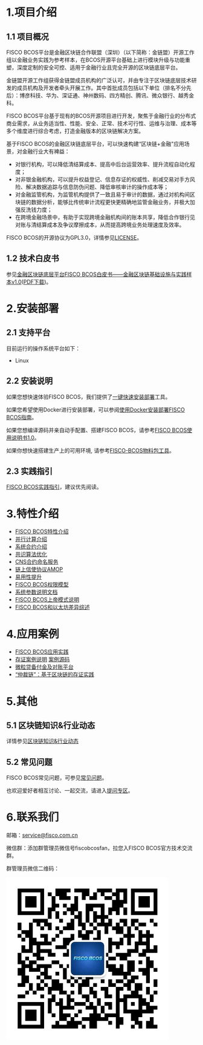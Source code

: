 # 1.项目介绍

## 1.1 项目概况
FISCO BCOS平台是金融区块链合作联盟（深圳）（以下简称：金链盟）开源工作组以金融业务实践为参考样本，在BCOS开源平台基础上进行模块升级与功能重塑，深度定制的安全可控、适用于金融行业且完全开源的区块链底层平台。  

金链盟开源工作组获得金链盟成员机构的广泛认可，并由专注于区块链底层技术研发的成员机构及开发者牵头开展工作。其中首批成员包括以下单位（排名不分先后）：博彦科技、华为、深证通、神州数码、四方精创、腾讯、微众银行、越秀金科。   

FISCO BCOS平台基于现有的BCOS开源项目进行开发，聚焦于金融行业的分布式商业需求，从业务适当性、性能、安全、正常、技术可行性、运维与治理、成本等多个维度进行综合考虑，打造金融版本的区块链解决方案。

基于FISCO BCOS的金融区块链底层平台，可以快速构建“区块链+金融"应用场景，对金融行业大有裨益：  
- 对银行机构，可以降低清结算成本、提高中后台运营效率、提升流程自动化程度；  
- 对非银金融机构，可以提升权益登记、信息存证的权威性、削减交易对手方风险、解决数据追踪与信息防伪问题、降低审核审计的操作成本等；
- 对金融监管机构，为监管机构提供了一致且易于审计的数据，通过对机构间区块链的数据分析，能够比传统审计流程更快更精确地监管金融业务，并极大加强反洗钱力度；
- 在跨境金融场景中，有助于实现跨境金融机构间的账本共享，降低合作银行见对账与清结算成本及争议摩擦成本，从而提高跨境业务处理速度及效率。

FISCO BCOS的开源协议为GPL3.0，详情参见[LICENSE](https://github.com/FISCO-BCOS/FISCO-BCOS/blob/master/LICENSE)。  


## 1.2 技术白皮书

参见[金融区块链底层平台FISCO BCOS白皮书——金融区块链基础设施与实践样本v1.0](https://github.com/FISCO-BCOS/whitepaper)([PDF下载](https://raw.githubusercontent.com/FISCO-BCOS/whitepaper/master/FISCO-BCOS-WHITEPAPER.pdf))。


# 2.安装部署

## 2.1 支持平台

目前运行的操作系统平台如下：

- Linux


## 2.2 安装说明

如果您想快速体验FISCO BCOS，我们提供了[一键快速安装部署](https://github.com/FISCO-BCOS/FISCO-BCOS/tree/master/sample)工具。

如果您希望使用Docker进行安装部署，可以参阅[使用Docker安装部署FISCO BCOS指南](https://github.com/FISCO-BCOS/FISCO-BCOS/tree/master/docker)。

如果您想编译源码并亲自动手配置、搭建FISCO BCOS，请参考[FISCO BCOS使用说明书1.0](https://github.com/FISCO-BCOS/FISCO-BCOS/tree/master/doc/manual)。

如果你想快速搭建生产上的可用环境, 请参考[FISCO-BCOS物料包工具](https://github.com/FISCO-BCOS/fisco-package-build-tool)。

## 2.3 实践指引

[FISCO BCOS实践指引](https://github.com/FISCO-BCOS/Wiki/tree/master/FISCO%20BCOS%E5%AE%9E%E8%B7%B5%E6%8C%87%E5%BC%95)，建议优先阅读。




# 3.特性介绍
* [FISCO BCOS特性介绍](https://github.com/FISCO-BCOS/Wiki/blob/master/FISCO%20BCOS%E7%89%B9%E6%80%A7%E4%BB%8B%E7%BB%8D.pdf)
* [并行计算介绍](https://github.com/FISCO-BCOS/Wiki/tree/master/FISCO-BCOS%E5%B9%B6%E8%A1%8C%E8%AE%A1%E7%AE%97%E4%BB%8B%E7%BB%8D)
* [系统合约介绍](https://github.com/FISCO-BCOS/Wiki/tree/master/FISCO-BCOS%E7%B3%BB%E7%BB%9F%E5%90%88%E7%BA%A6%E4%BB%8B%E7%BB%8D)
* [共识算法优化](https://github.com/FISCO-BCOS/Wiki/tree/master/%E5%BA%94%E7%94%A8%E4%BA%8E%E5%8C%BA%E5%9D%97%E9%93%BE%E7%9A%84%E5%A4%9A%E8%8A%82%E7%82%B9%E5%B9%B6%E8%A1%8C%E6%8B%9C%E5%8D%A0%E5%BA%AD%E5%AE%B9%E9%94%99%E5%85%B1%E8%AF%86%E7%AE%97%E6%B3%95)
* [CNS合约命名服务](https://github.com/FISCO-BCOS/Wiki/tree/master/Contract_Name%20Service%E6%9C%8D%E5%8A%A1)
* [链上信使协议AMOP](https://github.com/FISCO-BCOS/Wiki/tree/master/AMOP%E4%BD%BF%E7%94%A8%E6%8C%87%E5%8D%97)
* [易用性提升](https://github.com/FISCO-BCOS/Wiki/tree/master/%E6%B5%85%E8%B0%88FISCO-BCOS%E7%9A%84%E6%98%93%E7%94%A8%E6%80%A7)
* [FISCO BCOS权限模型](https://github.com/FISCO-BCOS/Wiki/tree/master/FISCO%20BCOS%E6%9D%83%E9%99%90%E6%A8%A1%E5%9E%8B)
* [系统参数说明文档](https://github.com/FISCO-BCOS/Wiki/tree/master/%E7%B3%BB%E7%BB%9F%E5%8F%82%E6%95%B0%E8%AF%B4%E6%98%8E%E6%96%87%E6%A1%A3)  
* [FISCO BCOS上帝模式说明](https://github.com/FISCO-BCOS/Wiki/blob/master/FISCO%20BCOS%E4%B8%8A%E5%B8%9D%E6%A8%A1%E5%BC%8F%E8%AF%B4%E6%98%8E/FISCO-BCOS%E4%B8%8A%E5%B8%9D%E6%A8%A1%E5%BC%8F%E8%AF%B4%E6%98%8E.md)  
* [FISCO BCOS和以太坊差异综述](https://github.com/FISCO-BCOS/Wiki/blob/master/FISCO%20BCOS%E5%92%8C%E4%BB%A5%E5%A4%AA%E5%9D%8A%E5%B7%AE%E5%BC%82%E7%BB%BC%E8%BF%B0/README.md) 

# 4.应用案例
* [FISCO BCOS应用实践](https://github.com/FISCO-BCOS/Wiki/blob/master/FISCO%20BCOS%E5%BA%94%E7%94%A8%E5%AE%9E%E8%B7%B5.pdf) 
* [存证案例说明](https://github.com/FISCO-BCOS/Wiki/tree/master/%E5%AD%98%E8%AF%81sample%E8%AF%B4%E6%98%8E) [案例源码](https://github.com/FISCO-BCOS/evidenceSample)
* [微粒贷备付金及对账平台](https://github.com/FISCO-BCOS/Wiki/blob/master/%E3%80%90FISCO%20BCOS%E5%BA%94%E7%94%A8%E6%A1%88%E4%BE%8B%E3%80%91%E5%BE%AE%E7%B2%92%E8%B4%B7%E6%9C%BA%E6%9E%84%E9%97%B4%E5%AF%B9%E8%B4%A6%E5%B9%B3%E5%8F%B0/README.md) 
* [“仲裁链”：基于区块链的存证实践](https://github.com/FISCO-BCOS/Wiki/blob/master/%E3%80%90FISCO%20BCOS%E6%A1%88%E4%BE%8B%E4%BB%8B%E7%BB%8D%E3%80%91%E2%80%9C%E4%BB%B2%E8%A3%81%E9%93%BE%E2%80%9D%EF%BC%9A%E5%9F%BA%E4%BA%8E%E5%8C%BA%E5%9D%97%E9%93%BE%E7%9A%84%E5%AD%98%E8%AF%81%E5%AE%9E%E8%B7%B5/README.md) 


# 5.其他

## 5.1 区块链知识&行业动态
详情参见[区块链知识&行业动态](https://github.com/FISCO-BCOS/Wiki/blob/master/README.md#%E5%8C%BA%E5%9D%97%E9%93%BE%E7%9F%A5%E8%AF%86%E8%A1%8C%E4%B8%9A%E5%8A%A8%E6%80%81)

## 5.2 常见问题

FISCO BCOS常见问题，可参见[常见问题](https://github.com/FISCO-BCOS/Wiki/tree/master/FISCO%20BCOS%E5%B8%B8%E8%A7%81%E9%97%AE%E9%A2%98/README.md)。

也欢迎爱好者相互讨论、一起交流，请进入[提问专区](https://github.com/FISCO-BCOS/FISCO-BCOS/issues)。

# 6.联系我们
邮箱：service@fisco.com.cn

微信群：添加群管理员微信号fiscobcosfan，拉您入FISCO BCOS官方技术交流群。

群管理员微信二维码：

![](./doc/FISCO-BCOS.jpeg)








